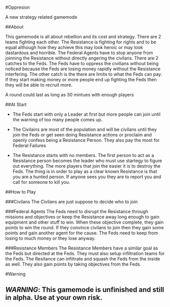 #Oppresion

A new strategy related gamemode

##About

This gamemode is all about rebellion and its cost and strategy. There are 2 teams fighting each other. The Resistance is fighting for rights and to be equal although how they achieve this may look heroic or may look dastardous and horrible. The Federal Agents have to stop anyone from joinning the Resistance without directly angering the civilans. There are 2 catches to the Feds. The Feds have to oppress the civilians without being noticed because the Feds are losing money rapidly without the Resistance interfering. The other catch is the there are limits to what the Feds can pay. If they start making money or more people end up fighting the Feds then they will be able to recruit more.

A round could last as long as 30 mintues with enough players

##At Start

* The Feds start with only a Leader at first but more people can join until the warning of too many people comes up.

* The Civilains are most of the population and will be civilans until they join the Feds or get seen doing Resistance actions or proclaim and openly confess being a Resistance Person. They also pay the most for Federal Failures

* The Resistance starts with no members. The first person to act as a Resistance person becomes the leader who must use startegy to figure out everything. The more players that join the easier it is to destroy the Feds. The thing is in order to play as a clear known Resistance is that you are a hunted person. If anyone sees you they are to report you and call for someone to kill you.


##How to Play

###Civilans
The Civilans are just suppose to decide who to join

###Federal Agents
The Feds need to disrupt the Resistance through missions and objectives or keep the Resistance away long enough to gain equipment and other stuff to win. When these objective complete, they gain points to win the round. If they convince civilans to join then they gain some points and gain another agent for the cause. The Feds need to keep from losing to much money or they lose anyway.

###Resistance Members
The Resistance Members have a similar goal as the Feds but directed at the Feds. They must also setup infiltration teams for the Feds. The Resitance can infiltrate and squash the Feds from the inside as well. They also gain points by taking objectives from the Feds.


#Warning

## **_WARNING_**: This gamemode is unfinished and still in alpha. Use at your own risk.
